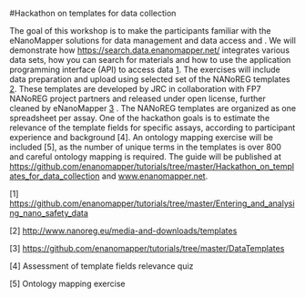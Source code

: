 #Hackathon on templates for data collection

The goal of this workshop is to make the participants familiar with the eNanoMapper solutions for data management and data access and . We will demonstrate how https://search.data.enanomapper.net/  integrates various data sets, how you can search for materials and how to use the application programming interface (API) to access data [1](https://github.com/enanomapper/tutorials/tree/master/Entering_and_analysing_nano_safety_data).
The exercises will include data preparation and upload using selected set of the NANoREG templates [2](http://www.nanoreg.eu/media-and-downloads/templates). These templates are developed by JRC in collaboration with FP7 NANoREG project partners and released under open license, further cleaned by eNanoMapper [3](https://github.com/enanomapper/tutorials/tree/master/DataTemplates ) .  The NANoREG templates are organized as one spreadsheet per assay. One of the hackathon goals is to estimate the relevance of the template fields for specific assays, according to participant experience and background [4]. An ontology mapping exercise will be included [5], as the number of unique terms in the templates is over 800 and careful ontology mapping is required. The guide will be published at
https://github.com/enanomapper/tutorials/tree/master/Hackathon_on_templates_for_data_collection and www.enanomapper.net. 


[1] https://github.com/enanomapper/tutorials/tree/master/Entering_and_analysing_nano_safety_data

[2] http://www.nanoreg.eu/media-and-downloads/templates

[3] https://github.com/enanomapper/tutorials/tree/master/DataTemplates 

[4] Assessment of template fields relevance quiz

[5] Ontology mapping exercise
